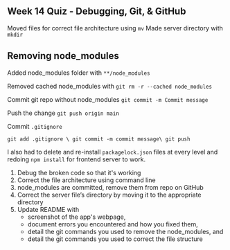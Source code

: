 ## Week 14 Quiz - Debugging, Git, & GitHub

Moved files for correct file architecture using ```mv``` 
Made server directory with ``mkdir`` 

## Removing node_modules

Added node_modules folder with ``**/node_modules``

Removed cached node_modules with ```git rm -r --cached node_modules```

Commit git repo without node_modules ```git commit -m Commit message```

Push the change ```git push origin main```

Commit ```.gitignore```

```git add .gitignore \ git commit -m commit message\ git push```

I also had to delete and re-install ``packagelock.json`` files at every level and redoing ``npm install`` for frontend server to work. 


1. Debug the broken code so that it's working
2. Correct the file architecture using command line
3. node_modules are committed, remove them from repo on GitHub
4. Correct the server file’s directory by moving it to the appropriate directory
5. Update README with
    - screenshot of the app's webpage, 
    - document errors you encountered and how you fixed them, 
    - detail the git commands you used to remove the node_modules, and
    - detail the git commands you used to correct the file structure